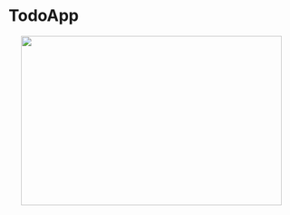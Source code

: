 # TodoApp
<p align="center">
  <img width="460" height="300" src="https://mail.google.com/mail/u/0/#sent/KtbxLwgZZrGLPMDPhLHQVlDPZxxHrMHTbq?projector=1&messagePartId=0.7">
</p>


